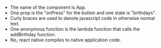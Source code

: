 * The name of the component is App.
* One prop is the "onPress" for the button and one state is "brithdays".
* Curly braces are used to denote javascript code in otherwise normal text.
* One anonymous function is the lambda function that calls the addBirthday function.
* No, react native compiles to native application code.